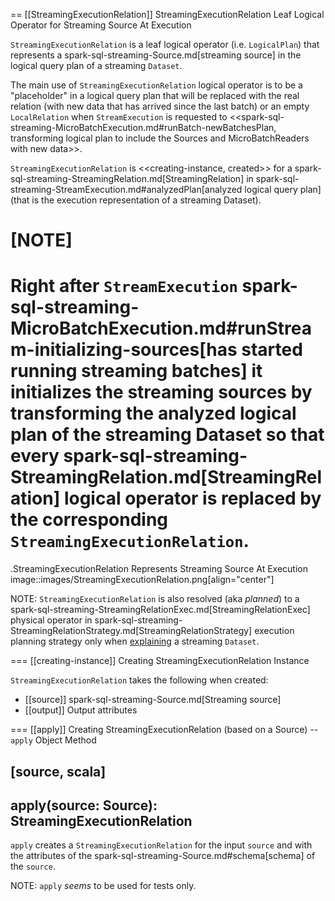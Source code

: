 == [[StreamingExecutionRelation]] StreamingExecutionRelation Leaf Logical Operator for Streaming Source At Execution

`StreamingExecutionRelation` is a leaf logical operator (i.e. `LogicalPlan`) that represents a spark-sql-streaming-Source.md[streaming source] in the logical query plan of a streaming `Dataset`.

The main use of `StreamingExecutionRelation` logical operator is to be a "placeholder" in a logical query plan that will be replaced with the real relation (with new data that has arrived since the last batch) or an empty `LocalRelation` when `StreamExecution` is requested to <<spark-sql-streaming-MicroBatchExecution.md#runBatch-newBatchesPlan, transforming logical plan to include the Sources and MicroBatchReaders with new data>>.

`StreamingExecutionRelation` is <<creating-instance, created>> for a spark-sql-streaming-StreamingRelation.md[StreamingRelation] in spark-sql-streaming-StreamExecution.md#analyzedPlan[analyzed logical query plan] (that is the execution representation of a streaming Dataset).

[NOTE]
====
Right after `StreamExecution` spark-sql-streaming-MicroBatchExecution.md#runStream-initializing-sources[has started running streaming batches] it initializes the streaming sources by transforming the analyzed logical plan of the streaming Dataset so that every spark-sql-streaming-StreamingRelation.md[StreamingRelation] logical operator is replaced by the corresponding `StreamingExecutionRelation`.
====

.StreamingExecutionRelation Represents Streaming Source At Execution
image::images/StreamingExecutionRelation.png[align="center"]

NOTE: `StreamingExecutionRelation` is also resolved (aka _planned_) to a spark-sql-streaming-StreamingRelationExec.md[StreamingRelationExec] physical operator in spark-sql-streaming-StreamingRelationStrategy.md[StreamingRelationStrategy] execution planning strategy only when [explaining](operators/explain.md) a streaming `Dataset`.

=== [[creating-instance]] Creating StreamingExecutionRelation Instance

`StreamingExecutionRelation` takes the following when created:

* [[source]] spark-sql-streaming-Source.md[Streaming source]
* [[output]] Output attributes

=== [[apply]] Creating StreamingExecutionRelation (based on a Source) -- `apply` Object Method

[source, scala]
----
apply(source: Source): StreamingExecutionRelation
----

`apply` creates a `StreamingExecutionRelation` for the input `source` and with the attributes of the spark-sql-streaming-Source.md#schema[schema] of the `source`.

NOTE: `apply` _seems_ to be used for tests only.
